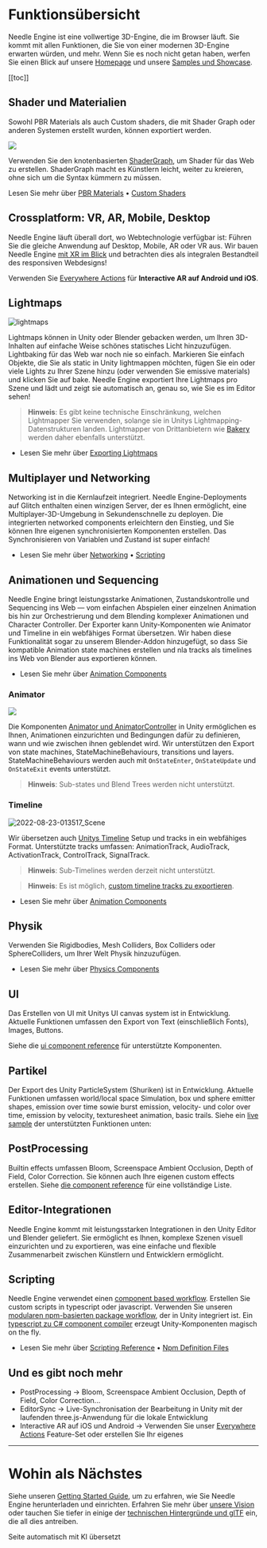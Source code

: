 # Funktionsübersicht

Needle Engine ist eine vollwertige 3D-Engine, die im Browser läuft. Sie kommt mit allen Funktionen, die Sie von einer modernen 3D-Engine erwarten würden, und mehr. Wenn Sie es noch nicht getan haben, werfen Sie einen Blick auf unsere [Homepage](https://needle.tools) und unsere [Samples und Showcase](https://engine.needle.tools/samples).

[[toc]]

## Shader und Materialien

Sowohl PBR Materials als auch Custom shaders, die mit Shader Graph oder anderen Systemen erstellt wurden, können exportiert werden.

<img src="https://user-images.githubusercontent.com/5083203/186012027-9bbe3944-fa56-41fa-bfbb-c989fa87aebb.png" />

Verwenden Sie den knotenbasierten [ShaderGraph](https://unity.com/features/shader-graph), um Shader für das Web zu erstellen. ShaderGraph macht es Künstlern leicht, weiter zu kreieren, ohne sich um die Syntax kümmern zu müssen.

Lesen Sie mehr über [PBR Materials](./export.md#physically-based-materials-pbr) • [Custom Shaders](./export.md#custom-shaders)

## Crossplatform: VR, AR, Mobile, Desktop
Needle Engine läuft überall dort, wo Webtechnologie verfügbar ist: Führen Sie die gleiche Anwendung auf Desktop, Mobile, AR oder VR aus. Wir bauen Needle Engine [mit XR im Blick](./xr.md) und betrachten dies als integralen Bestandteil des responsiven Webdesigns!

Verwenden Sie [Everywhere Actions](./everywhere-actions.md) für **Interactive AR auf Android und iOS**.


## Lightmaps

![lightmaps](https://user-images.githubusercontent.com/5083203/186163693-093c7ae2-96eb-4d75-b98f-bf19f78032ff.gif)

Lightmaps können in Unity oder Blender gebacken werden, um Ihren 3D-Inhalten auf einfache Weise schönes statisches Licht hinzuzufügen. Lightbaking für das Web war noch nie so einfach. Markieren Sie einfach Objekte, die Sie als static in Unity lightmappen möchten, fügen Sie ein oder viele Lights zu Ihrer Szene hinzu (oder verwenden Sie emissive materials) und klicken Sie auf bake. Needle Engine exportiert Ihre Lightmaps pro Szene und lädt und zeigt sie automatisch an, genau so, wie Sie es im Editor sehen!

> **Hinweis**: Es gibt keine technische Einschränkung, welchen Lightmapper Sie verwenden, solange sie in Unitys Lightmapping-Datenstrukturen landen. Lightmapper von Drittanbietern wie [Bakery](https://assetstore.unity.com/packages/tools/level-design/bakery-gpu-lightmapper-122218) werden daher ebenfalls unterstützt.

- Lesen Sie mehr über [Exporting Lightmaps](https://fwd.needle.tools/needle-engine/docs/lightmaps)

## Multiplayer und Networking
Networking ist in die Kernlaufzeit integriert. Needle Engine-Deployments auf Glitch enthalten einen winzigen Server, der es Ihnen ermöglicht, eine Multiplayer-3D-Umgebung in Sekundenschnelle zu deployen. Die integrierten networked components erleichtern den Einstieg, und Sie können Ihre eigenen synchronisierten Komponenten erstellen. Das Synchronisieren von Variablen und Zustand ist super einfach!

- Lesen Sie mehr über [Networking](https://fwd.needle.tools/needle-engine/docs/networking) • [Scripting](https://fwd.needle.tools/needle-engine/docs/scripting)

## Animationen und Sequencing
Needle Engine bringt leistungsstarke Animationen, Zustandskontrolle und Sequencing ins Web — vom einfachen Abspielen einer einzelnen Animation bis hin zur Orchestrierung und dem Blending komplexer Animationen und Character Controller. Der Exporter kann Unity-Komponenten wie Animator und Timeline in ein webfähiges Format übersetzen. Wir haben diese Funktionalität sogar zu unserem Blender-Addon hinzugefügt, so dass Sie kompatible Animation state machines erstellen und nla tracks als timelines ins Web von Blender aus exportieren können.

- Lesen Sie mehr über [Animation Components](./component-reference.md#animation)

### Animator

<img src="https://user-images.githubusercontent.com/5083203/186011302-176524b3-e8e5-4e6e-9b77-7faf3561bb15.png" />

Die Komponenten [Animator und AnimatorController](https://docs.unity3d.com/Manual/class-AnimatorController.html) in Unity ermöglichen es Ihnen, Animationen einzurichten und Bedingungen dafür zu definieren, wann und wie zwischen ihnen geblendet wird. Wir unterstützen den Export von state machines, StateMachineBehaviours, transitions und layers. StateMachineBehaviours werden auch mit ``OnStateEnter``, ``OnStateUpdate`` und ``OnStateExit`` events unterstützt.

> **Hinweis**: Sub-states und Blend Trees werden nicht unterstützt.

### Timeline

![2022-08-23-013517_Scene](https://user-images.githubusercontent.com/5083203/186037829-ee99340d-b19c-484d-b551-94797519c9d9.png)

Wir übersetzen auch [Unitys Timeline](https://unity.com/features/timeline) Setup und tracks in ein webfähiges Format.
Unterstützte tracks umfassen: AnimationTrack, AudioTrack, ActivationTrack, ControlTrack, SignalTrack.

> **Hinweis**: Sub-Timelines werden derzeit nicht unterstützt.

> **Hinweis**: Es ist möglich, [custom timeline tracks zu exportieren](https://github.com/needle-tools/needle-engine-modules/tree/main/package/TimelineHtml).

- Lesen Sie mehr über [Animation Components](./component-reference.md#animation)

## Physik
Verwenden Sie Rigidbodies, Mesh Colliders, Box Colliders oder SphereColliders, um Ihrer Welt Physik hinzuzufügen.

- Lesen Sie mehr über [Physics Components](./component-reference.md#physics)

<sample src="https://engine.needle.tools/samples-uploads/physics-animation/" />

## UI
Das Erstellen von UI mit Unitys UI canvas system ist in Entwicklung. Aktuelle Funktionen umfassen den Export von Text (einschließlich Fonts), Images, Buttons.

Siehe die [ui component reference](component-reference.md#ui) für unterstützte Komponenten.

<sample src="https://engine.needle.tools/samples-uploads/screenspace-ui" />

## Partikel
Der Export des Unity ParticleSystem (Shuriken) ist in Entwicklung. Aktuelle Funktionen umfassen world/local space Simulation, box und sphere emitter shapes, emission over time sowie burst emission, velocity- und color over time, emission by velocity, texturesheet animation, basic trails.
Siehe ein [live sample](https://engine.needle.tools/samples/particles) der unterstützten Funktionen unten:

<sample src="https://engine.needle.tools/samples-uploads/particles/" />

## PostProcessing

Builtin effects umfassen Bloom, Screenspace Ambient Occlusion, Depth of Field, Color Correction. Sie können auch Ihre eigenen custom effects erstellen. Siehe [die component reference](./component-reference.md#postprocessing) für eine vollständige Liste.

<sample src="https://engine.needle.tools/samples-uploads/postprocessing/" />

## Editor-Integrationen
Needle Engine kommt mit leistungsstarken Integrationen in den Unity Editor und Blender geliefert. Sie ermöglicht es Ihnen, komplexe Szenen visuell einzurichten und zu exportieren, was eine einfache und flexible Zusammenarbeit zwischen Künstlern und Entwicklern ermöglicht.

## Scripting
Needle Engine verwendet einen [component based workflow](scripting.md#component-architecture). Erstellen Sie custom scripts in typescript oder javascript. Verwenden Sie unseren [modularen npm-basierten package workflow](https://fwd.needle.tools/needle-engine/docs/npmdef), der in Unity integriert ist. Ein [typescript zu C# component compiler](https://fwd.needle.tools/needle-engine/docs/component-compiler) erzeugt Unity-Komponenten magisch on the fly.

- Lesen Sie mehr über [Scripting Reference](scripting) • [Npm Definition Files](https://fwd.needle.tools/needle-engine/docs/npmdef)


## Und es gibt noch mehr

- PostProcessing → Bloom, Screenspace Ambient Occlusion, Depth of Field, Color Correction...
- EditorSync → Live-Synchronisation der Bearbeitung in Unity mit der laufenden three.js-Anwendung für die lokale Entwicklung
- Interactive AR auf iOS und Android → Verwenden Sie unser [Everywhere Actions](./everywhere-actions.md) Feature-Set oder erstellen Sie Ihr eigenes

---
# Wohin als Nächstes

Siehe unseren [Getting Started Guide](getting-started/), um zu erfahren, wie Sie Needle Engine herunterladen und einrichten.
Erfahren Sie mehr über [unsere Vision](vision) oder tauchen Sie tiefer in einige der [technischen Hintergründe und glTF](technical-overview) ein, die all dies antreiben.


Seite automatisch mit KI übersetzt